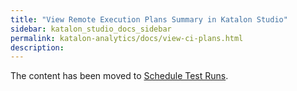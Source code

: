 ```yaml
---
title: "View Remote Execution Plans Summary in Katalon Studio" 
sidebar: katalon_studio_docs_sidebar
permalink: katalon-analytics/docs/view-ci-plans.html 
description: 
---
```


The content has been moved to [Schedule Test Runs](https://docs.katalon.com/katalon-analytics/docs/create-plan.html).